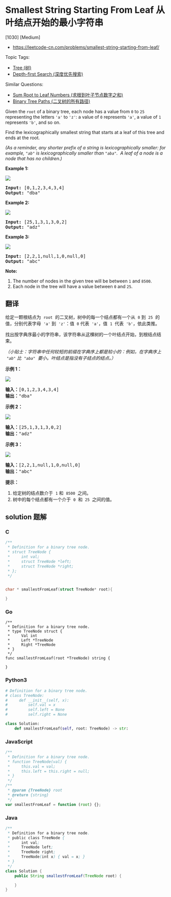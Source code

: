 # Smallest String Starting From Leaf 从叶结点开始的最小字符串

[1030] [Medium]

- https://leetcode-cn.com/problems/smallest-string-starting-from-leaf/

Topic Tags:

- [Tree (树)](https://leetcode-cn.com/tag/tree/)
- [Depth-first Search (深度优先搜索)](https://leetcode-cn.com/tag/depth-first-search/)

Similar Questions:

- [Sum Root to Leaf Numbers (求根到叶子节点数字之和)](https://leetcode-cn.com/problems/sum-root-to-leaf-numbers/)
- [Binary Tree Paths (二叉树的所有路径)](https://leetcode-cn.com/problems/binary-tree-paths/)

Given the `root` of a binary tree, each node has a value from `0` to `25` representing the letters `'a'` to `'z'`: a value of `0` represents `'a'`, a value of `1` represents `'b'`, and so on.

Find the lexicographically smallest string that starts at a leaf of this tree and ends at the root.

_(As a reminder, any shorter prefix of a string is lexicographically smaller: for example, `"ab"` is lexicographically smaller than `"aba"`.  A leaf of a node is a node that has no children.)_

**Example 1:**

**![](https://assets.leetcode.com/uploads/2019/01/30/tree1.png)**

<pre><strong>Input: </strong><span id="example-input-1-1">[0,1,2,3,4,3,4]</span>
<strong>Output: </strong><span id="example-output-1">"dba"</span>
</pre>

**Example 2:**

**![](https://assets.leetcode.com/uploads/2019/01/30/tree2.png)**

<pre><strong>Input: </strong><span id="example-input-2-1">[25,1,3,1,3,0,2]</span>
<strong>Output: </strong><span id="example-output-2">"adz"</span>
</pre>

**Example 3:**

**![](https://assets.leetcode.com/uploads/2019/02/01/tree3.png)**

<pre><strong>Input: </strong><span id="example-input-3-1">[2,2,1,null,1,0,null,0]</span>
<strong>Output: </strong><span id="example-output-3">"abc"</span>
</pre>

**Note:**

1.  The number of nodes in the given tree will be between `1` and `8500`.
2.  Each node in the tree will have a value between `0` and `25`.

## 翻译

给定一颗根结点为  `root`  的二叉树，树中的每一个结点都有一个从  `0` 到  `25`  的值，分别代表字母  `'a'` 到  `'z'`：值  `0` 代表  `'a'`，值  `1`  代表  `'b'`，依此类推。

找出按字典序最小的字符串，该字符串从这棵树的一个叶结点开始，到根结点结束。

_（小贴士：字符串中任何较短的前缀在字典序上都是较小的：例如，在字典序上  `"ab"` 比  `"aba"`  要小。叶结点是指没有子结点的结点。）_

**示例 1：**

**![](https://assets.leetcode-cn.com/aliyun-lc-upload/uploads/2019/02/02/tree1.png)**

<pre><strong>输入：</strong>[0,1,2,3,4,3,4]
<strong>输出：</strong>"dba"
</pre>

**示例 2：**

**![](https://assets.leetcode-cn.com/aliyun-lc-upload/uploads/2019/02/02/tree2.png)**

<pre><strong>输入：</strong>[25,1,3,1,3,0,2]
<strong>输出：</strong>"adz"
</pre>

**示例 3：**

**![](https://assets.leetcode-cn.com/aliyun-lc-upload/uploads/2019/02/02/tree3.png)**

<pre><strong>输入：</strong>[2,2,1,null,1,0,null,0]
<strong>输出：</strong>"abc"
</pre>

**提示：**

1.  给定树的结点数介于  `1` 和  `8500`  之间。
2.  树中的每个结点都有一个介于  `0`  和  `25`  之间的值。

## solution 题解

### C

```c
/**
 * Definition for a binary tree node.
 * struct TreeNode {
 *     int val;
 *     struct TreeNode *left;
 *     struct TreeNode *right;
 * };
 */


char * smallestFromLeaf(struct TreeNode* root){

}


```

### Go

```golang
/**
 * Definition for a binary tree node.
 * type TreeNode struct {
 *     Val int
 *     Left *TreeNode
 *     Right *TreeNode
 * }
 */
func smallestFromLeaf(root *TreeNode) string {

}
```

### Python3

```python
# Definition for a binary tree node.
# class TreeNode:
#     def __init__(self, x):
#         self.val = x
#         self.left = None
#         self.right = None

class Solution:
    def smallestFromLeaf(self, root: TreeNode) -> str:

```

### JavaScript

```javascript
/**
 * Definition for a binary tree node.
 * function TreeNode(val) {
 *     this.val = val;
 *     this.left = this.right = null;
 * }
 */
/**
 * @param {TreeNode} root
 * @return {string}
 */
var smallestFromLeaf = function (root) {};
```

### Java

```java
/**
 * Definition for a binary tree node.
 * public class TreeNode {
 *     int val;
 *     TreeNode left;
 *     TreeNode right;
 *     TreeNode(int x) { val = x; }
 * }
 */
class Solution {
    public String smallestFromLeaf(TreeNode root) {

    }
}
```
